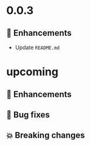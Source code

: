# 0.0.3

## :tada: Enhancements

- Update `README.md`

# upcoming

## :tada: Enhancements

## :bug: Bug fixes

## :boom: Breaking changes
